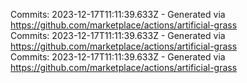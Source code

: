 Commits: 2023-12-17T11:11:39.633Z - Generated via https://github.com/marketplace/actions/artificial-grass
<br>
Commits: 2023-12-17T11:11:39.633Z - Generated via https://github.com/marketplace/actions/artificial-grass
<br>
Commits: 2023-12-17T11:11:39.633Z - Generated via https://github.com/marketplace/actions/artificial-grass
<br>
